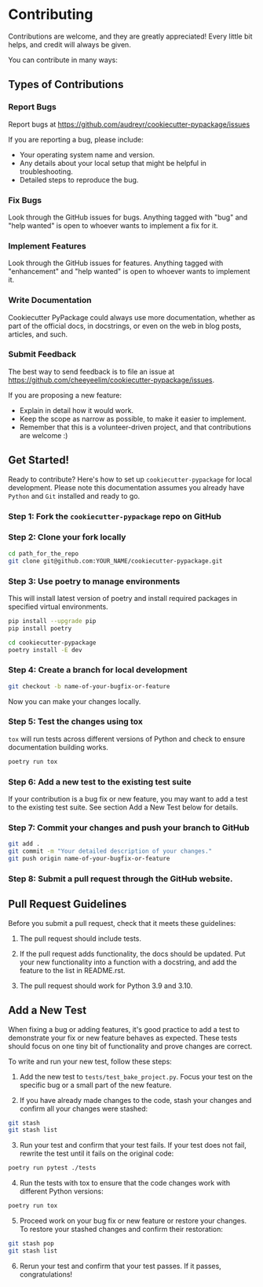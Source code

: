 # Contributing

Contributions are welcome, and they are greatly appreciated! Every little bit
helps, and credit will always be given.

You can contribute in many ways:

## Types of Contributions

### Report Bugs

Report bugs at https://github.com/audreyr/cookiecutter-pypackage/issues

If you are reporting a bug, please include:

* Your operating system name and version.
* Any details about your local setup that might be helpful in troubleshooting.
* Detailed steps to reproduce the bug.

### Fix Bugs

Look through the GitHub issues for bugs. Anything tagged with "bug"
and "help wanted" is open to whoever wants to implement a fix for it.

### Implement Features

Look through the GitHub issues for features. Anything tagged with "enhancement"
and "help wanted" is open to whoever wants to implement it.

### Write Documentation

Cookiecutter PyPackage could always use more documentation, whether as part of
the official docs, in docstrings, or even on the web in blog posts, articles,
and such.

### Submit Feedback

The best way to send feedback is to file an issue at
https://github.com/cheeyeelim/cookiecutter-pypackage/issues.

If you are proposing a new feature:

* Explain in detail how it would work.
* Keep the scope as narrow as possible, to make it easier to implement.
* Remember that this is a volunteer-driven project, and that contributions
  are welcome :)

## Get Started!

Ready to contribute? Here's how to set up `cookiecutter-pypackage` for local
development. Please note this documentation assumes you already have `Python`
and `Git` installed and ready to go.

### Step 1: Fork the `cookiecutter-pypackage` repo on GitHub

### Step 2: Clone your fork locally

``` bash
cd path_for_the_repo
git clone git@github.com:YOUR_NAME/cookiecutter-pypackage.git
```

### Step 3: Use poetry to manage environments

This will install latest version of poetry and install required
packages in specified virtual environments.

``` bash
pip install --upgrade pip
pip install poetry

cd cookiecutter-pypackage
poetry install -E dev
```

### Step 4: Create a branch for local development

``` bash
git checkout -b name-of-your-bugfix-or-feature
```

Now you can make your changes locally.

### Step 5: Test the changes using tox

`tox` will run tests across different versions of Python
and check to ensure documentation building works.

``` bash
poetry run tox
```

### Step 6: Add a new test to the existing test suite

If your contribution is a bug fix or new feature, you may want to add a test
to the existing test suite. See section Add a New Test below for details.

### Step 7: Commit your changes and push your branch to GitHub

``` bash
git add .
git commit -m "Your detailed description of your changes."
git push origin name-of-your-bugfix-or-feature
```

### Step 8:  Submit a pull request through the GitHub website.


## Pull Request Guidelines

Before you submit a pull request, check that it meets these guidelines:

1. The pull request should include tests.

2. If the pull request adds functionality, the docs should be updated. Put your
   new functionality into a function with a docstring, and add the feature to
   the list in README.rst.

3. The pull request should work for Python 3.9 and 3.10.


## Add a New Test

When fixing a bug or adding features, it's good practice to add a test to
demonstrate your fix or new feature behaves as expected. These tests should
focus on one tiny bit of functionality and prove changes are correct.

To write and run your new test, follow these steps:

1. Add the new test to `tests/test_bake_project.py`. Focus your test on the
   specific bug or a small part of the new feature.

2. If you have already made changes to the code, stash your changes and confirm
   all your changes were stashed:

``` bash
git stash
git stash list
```

3. Run your test and confirm that your test fails. If your test does not fail,
   rewrite the test until it fails on the original code:

``` bash
poetry run pytest ./tests
```

4. Run the tests with tox to ensure that the code changes work with
   different Python versions:

``` bash
poetry run tox
```

5. Proceed work on your bug fix or new feature or restore your changes. To
   restore your stashed changes and confirm their restoration:

``` bash
git stash pop
git stash list
```

6. Rerun your test and confirm that your test passes. If it passes,
   congratulations!
